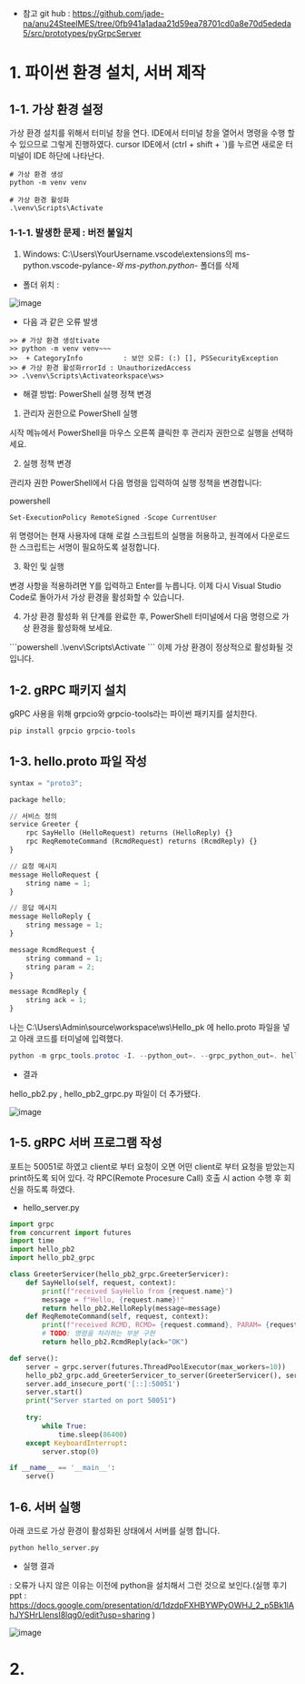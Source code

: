- 참고 git hub : https://github.com/jade-na/anu24SteelMES/tree/0fb941a1adaa21d59ea78701cd0a8e70d5ededa5/src/prototypes/pyGrpcServer 

# 1. 파이썬 환경 설치, 서버 제작


## 1-1. 가상 환경 설정


가상 환경 설치를 위해서 터미널 창을 연다. IDE에서 터미널 창을 열어서 명령을 수행 할 수 있으므로 그렇게 진행하였다. cursor IDE에서 (ctrl + shift + `)를 누르면 새로운 터미널이 IDE 하단에 나타난다.


```
# 가상 환경 생성
python -m venv venv

# 가상 환경 활성화
.\venv\Scripts\Activate
```

### 1-1-1. 발생한 문제 : 버전 불일치


1) Windows: C:\Users\YourUsername\.vscode\extensions의 ms-python.vscode-pylance-*와 ms-python.python-* 폴더를 삭제


- 폴더 위치 :

![image](https://github.com/user-attachments/assets/a5260e88-f17d-4102-928d-b8acb599b90a) 

- 다음 과 같은 오류 발생


```
>> # 가상 환경 생성tivate
>> python -m venv venv~~~
>>  + CategoryInfo          : 보안 오류: (:) [], PSSecurityException
>> # 가상 환경 활성화rrorId : UnauthorizedAccess  
>> .\venv\Scripts\Activateorkspace\ws>

```

- 해결 방법: PowerShell 실행 정책 변경


1) 관리자 권한으로 PowerShell 실행

시작 메뉴에서 PowerShell을 마우스 오른쪽 클릭한 후 관리자 권한으로 실행을 선택하세요.

2) 실행 정책 변경

관리자 권한 PowerShell에서 다음 명령을 입력하여 실행 정책을 변경합니다:


powershell

```
Set-ExecutionPolicy RemoteSigned -Scope CurrentUser
```


위 명령어는 현재 사용자에 대해 로컬 스크립트의 실행을 허용하고, 원격에서 다운로드한 스크립트는 서명이 필요하도록 설정합니다.


3) 확인 및 실행

변경 사항을 적용하려면 Y를 입력하고 Enter를 누릅니다.
이제 다시 Visual Studio Code로 돌아가서 가상 환경을 활성화할 수 있습니다.


4) 가상 환경 활성화
위 단계를 완료한 후, PowerShell 터미널에서 다음 명령으로 가상 환경을 활성화해 보세요.


\```powershell
.\venv\Scripts\Activate
\```
이제 가상 환경이 정상적으로 활성화될 것입니다.

## 1-2. gRPC 패키지 설치
gRPC 사용을 위해 grpcio와 grpcio-tools라는 파이썬 패키지를 설치한다.

```powershell
pip install grpcio grpcio-tools
```

## 1-3. hello.proto 파일 작성


```python
syntax = "proto3";

package hello;

// 서비스 정의
service Greeter {
    rpc SayHello (HelloRequest) returns (HelloReply) {}
    rpc ReqRemoteCommand (RcmdRequest) returns (RcmdReply) {}
}

// 요청 메시지
message HelloRequest {
    string name = 1;
}

// 응답 메시지
message HelloReply {
    string message = 1;
}

message RcmdRequest {
    string command = 1;
    string param = 2;
}

message RcmdReply {
    string ack = 1;
}
```


나는 C:\Users\Admin\source\workspace\ws\Hello_pk 에 hello.proto 파일을 넣고 아래 코드를 터미널에 입력했다.


```powershell
python -m grpc_tools.protoc -I. --python_out=. --grpc_python_out=. hello.proto
```


- 결과


hello_pb2.py ,  hello_pb2_grpc.py 파일이 더 추가됐다.


![image](https://github.com/user-attachments/assets/83f38966-c03c-4bc1-84f3-1976386ca259)


## 1-5. gRPC 서버 프로그램 작성


포트는 50051로 하였고 client로 부터 요청이 오면 어떤 client로 부터 요청을 받았는지 print하도록 되어 있다. 각 RPC(Remote Procesure Call) 호출 시 action 수행 후 회신을 하도록 하였다.

- hello_server.py

```python
import grpc
from concurrent import futures
import time
import hello_pb2
import hello_pb2_grpc

class GreeterServicer(hello_pb2_grpc.GreeterServicer):
    def SayHello(self, request, context):
        print(f"received SayHello from {request.name}")
        message = f"Hello, {request.name}!"
        return hello_pb2.HelloReply(message=message)
    def ReqRemoteCommand(self, request, context):
        print(f"received RCMD, RCMD= {request.command}, PARAM= {request.param}!")
        # TODO: 명령을 처리하는 부분 구현
        return hello_pb2.RcmdReply(ack="OK")

def serve():
    server = grpc.server(futures.ThreadPoolExecutor(max_workers=10))
    hello_pb2_grpc.add_GreeterServicer_to_server(GreeterServicer(), server)
    server.add_insecure_port('[::]:50051')
    server.start()
    print("Server started on port 50051")
    
    try:
        while True:
            time.sleep(86400)
    except KeyboardInterrupt:
        server.stop(0)

if __name__ == '__main__':
    serve()
```


## 1-6. 서버 실행


아래 코드로 가상 환경이 활성화된 상태에서 서버를 실행 합니다.


```
python hello_server.py
```


- 실행 결과

: 오류가 나지 않은 이유는 이전에 python을 설치해서 그런 것으로 보인다.(실행 후기 ppt : https://docs.google.com/presentation/d/1dzdpFXHBYWPyOWHJ_2_p5Bk1lAhJYSHrLIensI8lqg0/edit?usp=sharing )

![image](https://github.com/user-attachments/assets/a23232d0-ee4a-464e-8d1d-650610adcedc)


# 2. 


